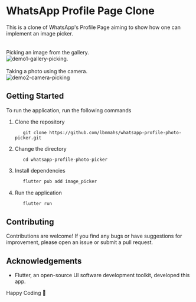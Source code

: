 # WhatsApp Profile Page Clone

This is a clone of WhatsApp's Profile Page aiming to show how one can implement an image picker.<br>
<br>
<br>
Picking an image from the gallery.<br>
![demo1-gallery-picking](https://github.com/lbnmahs/whatsapp-profile-photo-picker/blob/main/demo1.gif).<br>
<br>
Taking a photo using the camera.<br>
![demo2-camera-picking](https://github.com/lbnmahs/whatsapp-profile-photo-picker/blob/main/demo2.gif)

## Getting Started

To run the application, run the following commands

1. Clone the repository
    ```git
       git clone https://github.com/lbnmahs/whatsapp-profile-photo-picker.git
    ```

2. Change the directory
    ```git
       cd whatsapp-profile-photo-picker
    ```

3. Install dependencies
    ```dart
       flutter pub add image_picker
    ```

4. Run the application
    ```dart
       flutter run
    ```
## Contributing

Contributions are welcome! If you find any bugs or have suggestions for improvement, please open an issue or submit a pull request.


## Acknowledgements

* Flutter, an open-source UI software development toolkit, developed this app.

Happy Coding 🚀

